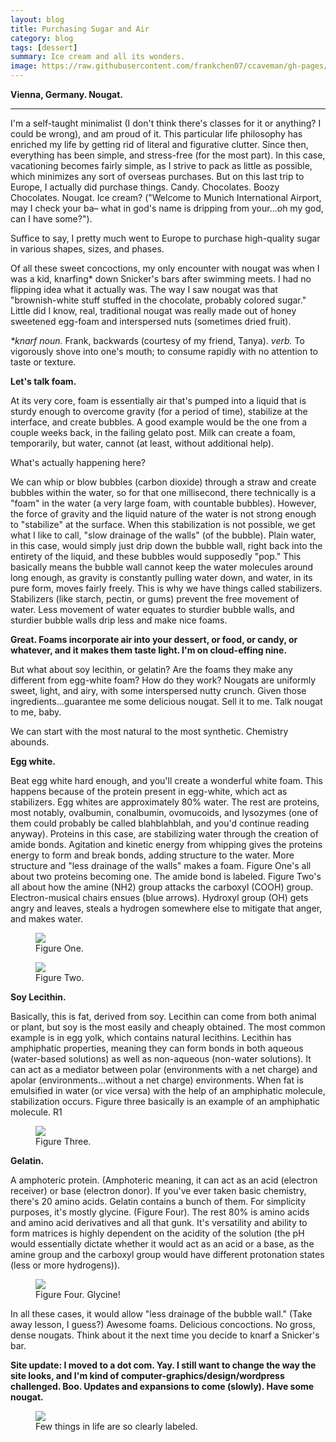 ```yaml
---
layout: blog
title: Purchasing Sugar and Air
category: blog
tags: [dessert]  
summary: Ice cream and all its wonders. 
image: https://raw.githubusercontent.com/frankchen07/ccaveman/gh-pages/images/blog/052612_nougat_5_courtesy_fc.jpg
---
```


**Vienna, Germany. Nougat.**

---

I'm a self-taught minimalist (I don't think there's classes for it or anything? I could be wrong), and am proud of it. This particular life philosophy has enriched my life by getting rid of literal and figurative clutter. Since then, everything has been simple, and stress-free (for the most part). In this case, vacationing becomes fairly simple, as I strive to pack as little as possible, which minimizes any sort of overseas purchases. But on this last trip to Europe, I actually did purchase things. Candy. Chocolates. Boozy Chocolates. Nougat. Ice cream? ("Welcome to Munich International Airport, may I check your ba– what in god's name is dripping from your...oh my god, can I have some?").

Suffice to say, I pretty much went to Europe to purchase high-quality sugar in various shapes, sizes, and phases.

Of all these sweet concoctions, my only encounter with nougat was when I was a kid, knarfing\* down Snicker's bars after swimming meets. I had no flipping idea what it actually was. The way I saw nougat was that "brownish-white stuff stuffed in the chocolate, probably colored sugar." Little did I know, real, traditional nougat was really made out of honey sweetened egg-foam and interspersed nuts (sometimes dried fruit).

*\*knarf noun.* Frank, backwards (courtesy of my friend, Tanya). *verb.* To vigorously shove into one's mouth; to consume rapidly with no attention to taste or texture.

**Let's talk foam.**

At its very core, foam is essentially air that's pumped into a liquid that is sturdy enough to overcome gravity (for a period of time), stabilize at the interface, and create bubbles. A good example would be the one from a couple weeks back, in the failing gelato post. Milk can create a foam, temporarily, but water, cannot (at least, without additional help).

What's actually happening here?

We can whip or blow bubbles (carbon dioxide) through a straw and create bubbles within the water, so for that one millisecond, there technically is a "foam" in the water (a very large foam, with countable bubbles). However, the force of gravity and the liquid nature of the water is not strong enough to "stabilize" at the surface. When this stabilization is not possible, we get what I like to call, "slow drainage of the walls" (of the bubble). Plain water, in this case, would simply just drip down the bubble wall, right back into the entirety of the liquid, and these bubbles would supposedly "pop." This basically means the bubble wall cannot keep the water molecules around long enough, as gravity is constantly pulling water down, and water, in its pure form, moves fairly freely. This is why we have things called stabilizers. Stabilizers (like starch, pectin, or gums) prevent the free movement of water. Less movement of water equates to sturdier bubble walls, and sturdier bubble walls drip less and make nice foams.

**Great. Foams incorporate air into your dessert, or food, or candy, or whatever, and it makes them taste light. I'm on cloud-effing nine.** 

But what about soy lecithin, or gelatin? Are the foams they make any different from egg-white foam? How do they work? Nougats are uniformly sweet, light, and airy, with some interspersed nutty crunch. Given those ingredients...guarantee me some delicious nougat. Sell it to me. Talk nougat to me, baby.

We can start with the most natural to the most synthetic. Chemistry abounds.

**Egg white.**

Beat egg white hard enough, and you'll create a wonderful white foam. This happens because of the protein present in egg-white, which act as stabilizers. Egg whites are approximately 80% water. The rest are proteins, most notably, ovalbumin, conalbumin, ovomucoids, and lysozymes (one of them could probably be called blahblahblah, and you'd continue reading anyway). Proteins in this case, are stabilizing water through the creation of amide bonds. Agitation and kinetic energy from whipping gives the proteins energy to form and break bonds, adding structure to the water. More structure and "less drainage of the walls" makes a foam. Figure One's all about two proteins becoming one. The amide bond is labeled. Figure Two's all about how the amine (NH2) group attacks the carboxyl (COOH) group. Electron-musical chairs ensues (blue arrows). Hydroxyl group (OH) gets angry and leaves, steals a hydrogen somewhere else to mitigate that anger, and makes water.

<figure>
    <img src="https://raw.githubusercontent.com/frankchen07/ccaveman/gh-pages/images/blog/052612_nougat_1_courtesy_fc.jpg"></img>
    <figcaption>Figure One.</figcaption>
</figure>

<figure>
    <img src="https://raw.githubusercontent.com/frankchen07/ccaveman/gh-pages/images/blog/052612_nougat_2_courtesy_fc.jpg"></img>
    <figcaption>Figure Two.</figcaption>
</figure>

**Soy Lecithin.**

Basically, this is fat, derived from soy. Lecithin can come from both animal or plant, but soy is the most easily and cheaply obtained. The most common example is in egg yolk, which contains natural lecithins. Lecithin has amphiphatic properties, meaning they can form bonds in both aqueous (water-based solutions) as well as non-aqueous (non-water solutions). It can act as a mediator between polar (environments with a net charge) and apolar (environments...without a net charge) environments. When fat is emulsified in water (or vice versa) with the help of an amphiphatic molecule, stabilization occurs. Figure three basically is an example of an amphiphatic molecule. R1 

<figure>
    <img src="https://raw.githubusercontent.com/frankchen07/ccaveman/gh-pages/images/blog/052612_nougat_4_courtesy_fc.jpg"></img>
    <figcaption>Figure Three.</figcaption>
</figure>

**Gelatin.**

A amphoteric protein. (Amphoteric meaning, it can act as an acid (electron receiver) or base (electron donor). If you've ever taken basic chemistry, there's 20 amino acids. Gelatin contains a bunch of them. For simplicity purposes, it's mostly glycine. (Figure Four). The rest 80% is amino acids and amino acid derivatives and all that gunk. It's versatility and ability to form matrices is highly dependent on the acidity of the solution (the pH would essentially dictate whether it would act as an acid or a base, as the amine group and the carboxyl group would have different protonation states (less or more hydrogens)).

<figure>
    <img src="https://raw.githubusercontent.com/frankchen07/ccaveman/gh-pages/images/blog/052612_nougat_3_courtesy_fc.jpg"></img>
    <figcaption>Figure Four. Glycine!</figcaption>
</figure>

In all these cases, it would allow "less drainage of the bubble wall." (Take away lesson, I guess?) Awesome foams. Delicious concoctions. No gross, dense nougats. Think about it the next time you decide to knarf a Snicker's bar.

**Site update: I moved to a dot com. Yay. I still want to change the way the site looks, and I'm kind of computer-graphics/design/wordpress challenged. Boo. Updates and expansions to come (slowly). Have some nougat.**

<figure>
    <img src="https://raw.githubusercontent.com/frankchen07/ccaveman/gh-pages/images/blog/052612_nougat_5_courtesy_fc.jpg"></img>
    <figcaption>Few things in life are so clearly labeled.</figcaption>
</figure>
